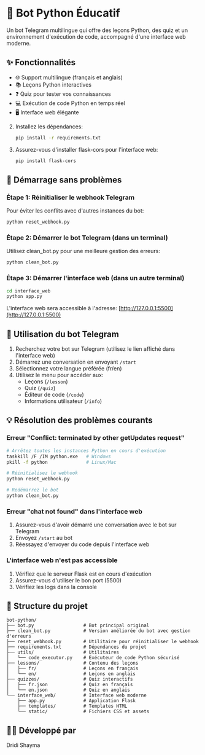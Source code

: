 # 🤖 Bot Python Éducatif

Un bot Telegram multilingue qui offre des leçons Python, des quiz et un environnement d'exécution de code, accompagné d'une interface web moderne.

## ✨ Fonctionnalités

- 🌐 Support multilingue (français et anglais)
- 📚 Leçons Python interactives
- ❓ Quiz pour tester vos connaissances
- 💻 Exécution de code Python en temps réel
- 🖥️ Interface web élégante


2. Installez les dépendances:
   ```bash
   pip install -r requirements.txt
   ```

3. Assurez-vous d'installer flask-cors pour l'interface web:
   ```bash
   pip install flask-cors
   ```

## 🔧 Démarrage sans problèmes

### Étape 1: Réinitialiser le webhook Telegram
Pour éviter les conflits avec d'autres instances du bot:

```bash
python reset_webhook.py
```

### Étape 2: Démarrer le bot Telegram (dans un terminal)
Utilisez clean_bot.py pour une meilleure gestion des erreurs:

```bash
python clean_bot.py
```

### Étape 3: Démarrer l'interface web (dans un autre terminal)
```bash
cd interface_web
python app.py
```

L'interface web sera accessible à l'adresse: [http://127.0.0.1:5500](http://127.0.0.1:5500)

## 📱 Utilisation du bot Telegram

1. Recherchez votre bot sur Telegram (utilisez le lien affiché dans l'interface web)
2. Démarrez une conversation en envoyant `/start`
3. Sélectionnez votre langue préférée (fr/en)
4. Utilisez le menu pour accéder aux:
   - Leçons (`/lesson`)
   - Quiz (`/quiz`)
   - Éditeur de code (`/code`)
   - Informations utilisateur (`/info`)

## 💡 Résolution des problèmes courants

### Erreur "Conflict: terminated by other getUpdates request"
```bash
# Arrêtez toutes les instances Python en cours d'exécution
taskkill /F /IM python.exe   # Windows
pkill -f python              # Linux/Mac

# Réinitialisez le webhook
python reset_webhook.py

# Redémarrez le bot
python clean_bot.py
```

### Erreur "chat not found" dans l'interface web
1. Assurez-vous d'avoir démarré une conversation avec le bot sur Telegram
2. Envoyez `/start` au bot
3. Réessayez d'envoyer du code depuis l'interface web

### L'interface web n'est pas accessible
1. Vérifiez que le serveur Flask est en cours d'exécution
2. Assurez-vous d'utiliser le bon port (5500)
3. Vérifiez les logs dans la console

## 📄 Structure du projet
```
bot-python/
├── bot.py                  # Bot principal original
├── clean_bot.py            # Version améliorée du bot avec gestion d'erreurs
├── reset_webhook.py        # Utilitaire pour réinitialiser le webhook
├── requirements.txt        # Dépendances du projet
├── utils/                  # Utilitaires
│   └── code_executor.py    # Exécuteur de code Python sécurisé
├── lessons/                # Contenu des leçons
│   ├── fr/                 # Leçons en français
│   └── en/                 # Leçons en anglais
├── quizzes/                # Quiz interactifs
│   ├── fr.json             # Quiz en français
│   └── en.json             # Quiz en anglais
└── interface_web/          # Interface web moderne
    ├── app.py              # Application Flask
    ├── templates/          # Templates HTML
    └── static/             # Fichiers CSS et assets
```

## 👨‍💻 Développé par
Dridi Shayma 